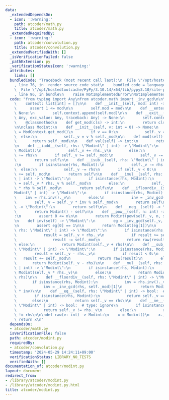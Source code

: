 ```yaml
---
data:
  _extendedDependsOn:
  - icon: ':warning:'
    path: atcoder/math.py
    title: atcoder/math.py
  _extendedRequiredBy:
  - icon: ':warning:'
    path: atcoder/convolution.py
    title: atcoder/convolution.py
  _extendedVerifiedWith: []
  _isVerificationFailed: false
  _pathExtension: py
  _verificationStatusIcon: ':warning:'
  attributes:
    links: []
  bundledCode: "Traceback (most recent call last):\n  File \"/opt/hostedtoolcache/PyPy/3.10.14/x64/lib/pypy3.10/site-packages/onlinejudge_verify/documentation/build.py\"\
    , line 76, in _render_source_code_stat\n    bundled_code = language.bundle(\n\
    \  File \"/opt/hostedtoolcache/PyPy/3.10.14/x64/lib/pypy3.10/site-packages/onlinejudge_verify/languages/python.py\"\
    , line 96, in bundle\n    raise NotImplementedError\nNotImplementedError\n"
  code: "from typing import Any\nfrom atcoder.math import _inv_gcd\n\n\nclass ModContext:\n\
    \    context: list[int] = []\n\n    def __init__(self, mod: int) -> None:\n  \
    \      assert 1 <= mod\n\n        self.mod = mod\n\n    def __enter__(self) ->\
    \ None:\n        self.context.append(self.mod)\n\n    def __exit__(self, exc_type:\
    \ Any, exc_value: Any, traceback: Any) -> None:\n        self.context.pop()\n\n\
    \    @classmethod\n    def get_mod(cls) -> int:\n        return cls.context[-1]\n\
    \n\nclass Modint:\n    def __init__(self, v: int = 0) -> None:\n        self._mod\
    \ = ModContext.get_mod()\n        if v == 0:\n            self._v = 0\n      \
    \  else:\n            self._v = v % self._mod\n\n    def mod(self) -> int:\n \
    \       return self._mod\n\n    def val(self) -> int:\n        return self._v\n\
    \n    def __iadd__(self, rhs: \"Modint\" | int) -> \"Modint\":\n        if isinstance(rhs,\
    \ Modint):\n            self._v += rhs._v\n        else:\n            self._v\
    \ += rhs\n        if self._v >= self._mod:\n            self._v -= self._mod\n\
    \        return self\n\n    def __isub__(self, rhs: \"Modint\" | int) -> \"Modint\"\
    :\n        if isinstance(rhs, Modint):\n            self._v -= rhs._v\n      \
    \  else:\n            self._v -= rhs\n        if self._v < 0:\n            self._v\
    \ += self._mod\n        return self\n\n    def __imul__(self, rhs: \"Modint\"\
    \ | int) -> \"Modint\":\n        if isinstance(rhs, Modint):\n            self._v\
    \ = self._v * rhs._v % self._mod\n        else:\n            self._v = self._v\
    \ * rhs % self._mod\n        return self\n\n    def __ifloordiv__(self, rhs: \"\
    Modint\" | int) -> \"Modint\":\n        if isinstance(rhs, Modint):\n        \
    \    inv = rhs.inv()._v\n        else:\n            inv = _inv_gcd(rhs, self._mod)[1]\n\
    \        self._v = self._v * inv % self._mod\n        return self\n\n    def __pos__(self)\
    \ -> \"Modint\":\n        return self\n\n    def __neg__(self) -> \"Modint\":\n\
    \        return Modint() - self\n\n    def __pow__(self, n: int) -> \"Modint\"\
    :\n        assert 0 <= n\n\n        return Modint(pow(self._v, n, self._mod))\n\
    \n    def inv(self) -> \"Modint\":\n        eg = _inv_gcd(self._v, self._mod)\n\
    \n        assert eg[0] == 1\n\n        return Modint(eg[1])\n\n    def __add__(self,\
    \ rhs: \"Modint\" | int) -> \"Modint\":\n        if isinstance(rhs, Modint):\n\
    \            result = self._v + rhs._v\n            if result >= self._mod:\n\
    \                result -= self._mod\n            return raw(result)\n       \
    \ else:\n            return Modint(self._v + rhs)\n\n    def __sub__(self, rhs:\
    \ \"Modint\" | int) -> \"Modint\":\n        if isinstance(rhs, Modint):\n    \
    \        result = self._v - rhs._v\n            if result < 0:\n             \
    \   result += self._mod\n            return raw(result)\n        else:\n     \
    \       return Modint(self._v - rhs)\n\n    def __mul__(self, rhs: \"Modint\"\
    \ | int) -> \"Modint\":\n        if isinstance(rhs, Modint):\n            return\
    \ Modint(self._v * rhs._v)\n        else:\n            return Modint(self._v *\
    \ rhs)\n\n    def __floordiv__(self, rhs: \"Modint\" | int) -> \"Modint\":\n \
    \       if isinstance(rhs, Modint):\n            inv = rhs.inv()._v\n        else:\n\
    \            inv = _inv_gcd(rhs, self._mod)[1]\n        return Modint(self._v\
    \ * inv)\n\n    def __eq__(self, rhs: \"Modint\" | int) -> bool:  # type: ignore\n\
    \        if isinstance(rhs, Modint):\n            return self._v == rhs._v\n \
    \       else:\n            return self._v == rhs\n\n    def __ne__(self, rhs:\
    \ \"Modint\" | int) -> bool:  # type: ignore\n        if isinstance(rhs, Modint):\n\
    \            return self._v != rhs._v\n        else:\n            return self._v\
    \ != rhs\n\n\ndef raw(v: int) -> Modint:\n    x = Modint()\n    x._v = v\n   \
    \ return x\n"
  dependsOn:
  - atcoder/math.py
  isVerificationFile: false
  path: atcoder/modint.py
  requiredBy:
  - atcoder/convolution.py
  timestamp: '2024-05-29 14:24:11+09:00'
  verificationStatus: LIBRARY_NO_TESTS
  verifiedWith: []
documentation_of: atcoder/modint.py
layout: document
redirect_from:
- /library/atcoder/modint.py
- /library/atcoder/modint.py.html
title: atcoder/modint.py
---
```


